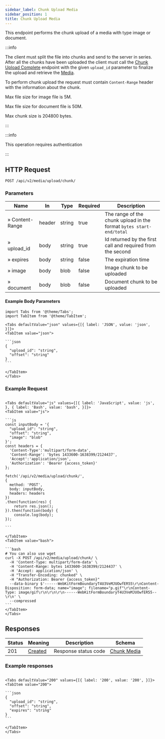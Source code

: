 ```yaml
---
sidebar_label: Chunk Upload Media
sidebar_position: 1
title: Chunk Upload Media
---
```


This endpoint performs the chunk upload of a media with type image or document.

:::info

 The client must split the file into chunks and send to the server in series. After all the chunks have been uploaded the client must call the [Chunk Upload Complete](/docs/apireference/v2/media/chunk_upload_media_complete.md) endpoint with the given `upload_id` parameter to finalize the upload and retrieve the [Media](/docs/apireference/v2/schemas/media).

To perform chunk upload the request must contain `Content-Range` header with the information about the chunk.

Max file size for image file is 5M.

Max file size for document file is 50M.

Max chunk size is 204800 bytes.

:::

:::info

This operation requires authentication

:::

## HTTP Request

`POST /api/v2/media/upload/chunk/`

### Parameters

|Name|In|Type|Required| Description                                                         |
|---|---|---|---|---------------------------------------------------------------------|
|» Content-Range|header|string|true| The range of the chunk upload in the format `bytes start-end/total` |
|» upload_id|body|string|true| Id returned by the first call and required from the second          |
|» expires|body|string|false| The expiration time                                                 |
|» image|body|blob|false| Image chunk to be uploaded                                          |
|» document|body|blob|false| Document chunk to be uploaded                                       |

#### Example Body Parameters

````mdx-code-block
import Tabs from '@theme/Tabs';
import TabItem from '@theme/TabItem';

<Tabs defaultValue="json" values={[{ label: 'JSON', value: 'json', }]}>
<TabItem value="json">

```json
{
  "upload_id": "string",
  "offset": "string"
}
```

</TabItem>
</Tabs>
````

### Example Request

````mdx-code-block

<Tabs defaultValue="js" values={[{ label: 'JavaScript', value: 'js', }, { label: 'Bash', value: 'bash', }]}>
<TabItem value="js">

```js
const inputBody = '{
  "upload_id": "string",
  "offset": "string",
  "image": "blob"
}';
const headers = {
  'Content-Type':'multipart/form-data',
  'Content-Range': 'bytes 1433600-1638399/2124437',
  'Accept':'application/json',
  'Authorization': 'Bearer {access_token}'
};

fetch('/api/v2/media/upload/chunk/',
{
  method: 'POST',
  body: inputBody,
  headers: headers
})
.then(function(res) {
    return res.json();
}).then(function(body) {
    console.log(body);
});

```

</TabItem>
<TabItem value="bash">

```bash
# You can also use wget
curl -X POST /api/v2/media/upload/chunk/ \
  -H 'Content-Type: multipart/form-data' \
  -H 'Content-Range: bytes 1433600-1638399/2124437' \
  -H 'Accept: application/json' \
  -H "Transfer-Encoding: chunked" \
  -H "Authorization: Bearer {access_token}"
  --data-binary $'------WebKitFormBoundaryT4U3VeMJUOwfER55\r\nContent-Disposition: form-data; name="image"; filename="p.gif"\r\nContent-Type: image/gif\r\n\r\n\r\n------WebKitFormBoundaryT4U3VeMJUOwfER55--\r\n' \
  --compressed
```
</TabItem>
</Tabs>
````

## Responses

|Status|Meaning|Description| Schema                                                   |
|---|---|---|----------------------------------------------------------|
|201|[Created](https://tools.ietf.org/html/rfc7231#section-6.3.2)|Response status code| [Chunk Media](/docs/apireference/v2/schemas/chunk_media) |

### Example responses


````mdx-code-block

<Tabs defaultValue="200" values={[{ label: '200', value: '200', }]}>
<TabItem value="200">

```json
{
  "upload_id": "string",
  "offset": "string",
  "expires": "string"
}
```

</TabItem>
</Tabs>
````





